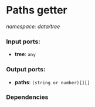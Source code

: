 # Paths getter

_namespace: data/tree_

### Input ports:

* __tree__: ` any `

### Output ports:

* __paths__: ` (string or number)[][] `

### Dependencies




